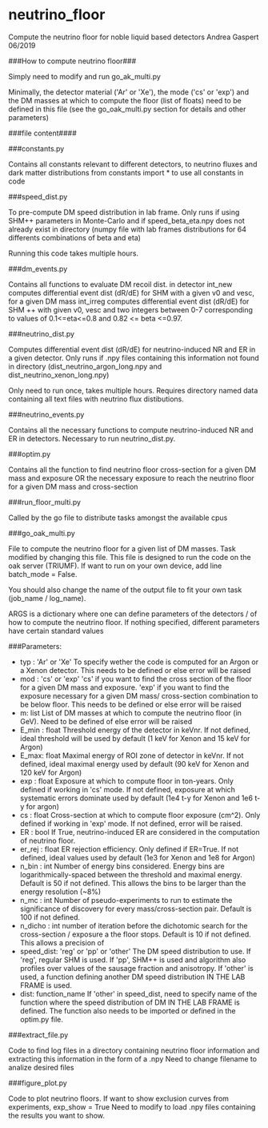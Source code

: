 # neutrino_floor
Compute the neutrino floor for noble liquid based detectors
Andrea Gaspert 06/2019

###How to compute neutrino floor###

Simply need to modify and run go_ak_multi.py

Minimally, the detector material ('Ar' or 'Xe'), the mode ('cs' or 'exp') and the DM masses at which to compute the floor (list of floats) need to be defined in this file (see the go_oak_multi.py section for details and other parameters)

###file content####

###constants.py

Contains all constants relevant to different detectors, to neutrino fluxes and dark matter distributions
from constants import * to use all constants in code

###speed_dist.py

To pre-compute DM speed distribution in lab frame. Only runs if using SHM++ parameters in Monte-Carlo and if speed_beta_eta.npy
does not already exist in directory (numpy file with lab frames distributions for 64 differents combinations of beta and eta)

Running this code takes multiple hours.

###dm_events.py

Contains all functions to evaluate DM recoil dist. in detector
int_new computes differential event dist (dR/dE) for SHM with a given v0 and vesc, for a given DM mass
int_irreg computes differential event dist (dR/dE) for SHM ++ with given v0, vesc and two integers between 0-7 corresponding
to values of 0.1<=eta<=0.8 and 0.82 <= beta <=0.97. 

###neutrino_dist.py

Computes differential event dist (dR/dE) for neutrino-induced NR and ER in a given detector. Only runs if .npy files containing 
this information not found in directory (dist_neutrino_argon_long.npy and dist_neutrino_xenon_long.npy)

Only need to run once, takes multiple hours. Requires directory named data containing all text files with neutrino flux distibutions.

###neutrino_events.py

Contains all the necessary functions to compute neutrino-induced NR and ER in detectors. Necessary to run neutrino_dist.py.


###optim.py

Contains all the function to find neutrino floor cross-section for a given DM mass and exposure OR the necessary exposure to reach
the neutrino floor for a given DM mass and cross-section

###run_floor_multi.py

Called by the go file to distribute tasks amongst the available cpus

###go_oak_multi.py

File to compute the neutrino floor for a given list of DM masses. Task modified by changing this file. This file is designed to run the
code on the oak server (TRIUMF). If want to run on your own device, add line batch_mode = False.

You should also change the name of the output file to fit your own task (job_name / log_name). 

ARGS is a dictionary where one can define parameters of the detectors /  of how to compute the neutrino floor. If nothing specified, different parameters have certain 
standard values

###Parameters:

- typ : 'Ar' or 'Xe' 
To specify wether the code is computed for an Argon or a Xenon detector. This needs to be defined or else error will be raised
- mod : 'cs' or 'exp' 
'cs' if you want to find the cross section of the floor for a given DM mass and exposure. 'exp' if you want to find the exposure necessary for a given DM mass/ cross-section combination to be below floor. This needs to be defined or else error will be raised
- m: list
List of DM masses at which to compute the neutrino floor (in GeV). Need to be defined of else error will be raised
- E_min : float
Threshold energy of the detector in keVnr. If not defined, ideal threshold will be used by default (1 keV for Xenon and 15 keV for Argon)
- E_max: float
Maximal energy of ROI zone of detector in keVnr. If not defined, ideal maximal energy used by default (90 keV for Xenon and  120 keV for Argon)
- exp : float 
Exposure at which to compute floor in ton-years. Only defined if working in 'cs' mode. If not defined, exposure at which systematic errors dominate used by default (1e4 t-y for Xenon and 1e6 t-y for argon)
- cs : float 
Cross-section at which to compute floor exposure (cm^2). Only defined if working in 'exp' mode. If not defined, error will be raised.
- ER : bool
If True, neutrino-induced ER are considered in the computation of neutrino floor.
- er_rej : float 
ER rejection efficiency. Only defined if ER=True. If not defined, ideal values used by default (1e3 for Xenon and 1e8 for Argon)
- n_bin : int 
Number of energy bins considered. Energy bins are logarithmically-spaced between the threshold and maximal energy. Default is 50 if not defined. This allows the bins to be larger than the energy resolution (~8%)
- n_mc : int 
Number of pseudo-experiments to run to estimate the significance of discovery for every mass/cross-section pair. Default is 100 if not defined.
- n_dicho : int 
number of iteration before the dichotomic search for the cross-section / exposure a the floor stops. Default is 10 if not defined. This allows a precision of 
- speed_dist: 'reg' or 'pp' or 'other' 
The DM speed distribution to use. If 'reg', regular SHM is used. If 'pp', SHM++ is used and algorithm also profiles over values of the sausage fraction and anisotropy. If 'other' is used, a function defining another DM speed distribution IN THE LAB FRAME is used.
- dist: function_name 
If 'other' in speed_dist, need to specify name of the function where the speed distribution of DM IN THE LAB FRAME is defined. The function also needs to be imported or defined in the optim.py file.

###extract_file.py

Code to find log files in a directory containing neutrino floor information and extracting this information in the form of a .npy 
Need to change filename to analize desired files

###figure_plot.py

Code to plot neutrino floors. If want to show exclusion curves from experiments, exp_show = True
Need to modify to load .npy files containing the results you want to show.

